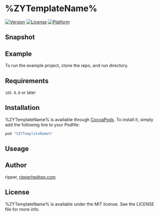 # %ZYTemplateName%

[![Version](https://img.shields.io/cocoapods/v/%ZYTemplateName%.svg?style=flat)](http://cocoapods.org/pods/%ZYTemplateName%)
[![License](https://img.shields.io/cocoapods/l/%ZYTemplateName%.svg?style=flat)](http://cocoapods.org/pods/%ZYTemplateName%)
[![Platform](https://img.shields.io/cocoapods/p/%ZYTemplateName%.svg?style=flat)](http://cocoapods.org/pods/%ZYTemplateName%)

## Snapshot

## Example

To run the example project, clone the repo, and run directory.

## Requirements

`iOS 8.0` or later

## Installation

%ZYTemplateName% is available through [CocoaPods](http://cocoapods.org). To install
it, simply add the following line to your Podfile:

```ruby
pod "%ZYTemplateName%"
```

## Useage

## Author

ripper, ripperhe@qq.com

## License

%ZYTemplateName% is available under the MIT license. See the LICENSE file for more info.
